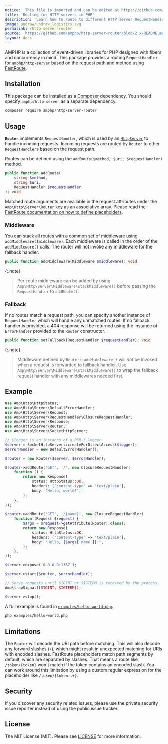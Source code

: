 ```yaml
---
notice: 'This file is imported and can be edited at https://github.com/amphp/http-server-router/blob/2.x/README.md'
title: 'Routing for HTTP servers in PHP'
description: 'Learn how to route to different HTTP server RequestHandler instances based on the request path and method using FastRoute.'
image: undraw/undraw_logistics.svg
permalink: /http-server-router
source: 'https://github.com/amphp/http-server-router/blob/2.x/README.md'
layout: docs
---
```

AMPHP is a collection of event-driven libraries for PHP designed with fibers and concurrency in mind.
This package provides a routing `RequestHandler` for [`amphp/http-server`](https://github.com/amphp/http-server) based on the request path and method using [FastRoute](https://github.com/nikic/FastRoute).

## Installation

This package can be installed as a [Composer](https://getcomposer.org/) dependency.
You should specify `amphp/http-server` as a separate dependency.

```bash
composer require amphp/http-server-router
```

## Usage

**`Router`** implements `RequestHandler`, which is used by an [`HttpServer`](https://github.com/amphp/http-server#creating-an-http-server) to handle incoming requests. Incoming requests are routed by `Router` to other `RequestHandler`s based on the request path.

Routes can be defined using the `addRoute($method, $uri, $requestHandler)` method.

```php
public function addRoute(
    string $method,
    string $uri,
    RequestHandler $requestHandler
): void
```

Matched route arguments are available in the request attributes under the `Amp\Http\Server\Router` key as an associative array.
Please read the [FastRoute documentation on how to define placeholders](https://github.com/nikic/FastRoute#defining-routes).

### Middleware

You can stack all routes with a common set of middleware using `addMiddleware($middleware)`.
Each middleware is called in the order of the `addMiddleware()` calls.
The router will not invoke any middleware for the fallback handler.

```php
public function addMiddleware(Middleware $middleware): void
```

{:.note}
> Per-route middleware can be added by using `Amp\Http\Server\Middleware\stackMiddleware()` before passing the `RequestHandler` to `addRoute()`.

### Fallback

If no routes match a request path, you can specify another instance of `RequestHandler` which will handle any unmatched routes. If no fallback handler is provided, a 404 response will be returned using the instance of `ErrorHandler` provided to the `Router` constructor.

```php
public function setFallback(RequestHandler $requestHandler): void
```

{:.note}
> Middleware defined by `Router::addMiddleware()` will _not_ be invoked when a request is forwarded to fallback handler. Use `Amp\Http\Server\Middleware\stackMiddleware()` to wrap the fallback request handler with any middlewares needed first.

## Example

```php
use Amp\Http\HttpStatus;
use Amp\Http\Server\DefaultErrorHandler;
use Amp\Http\Server\Request;
use Amp\Http\Server\RequestHandler\ClosureRequestHandler;
use Amp\Http\Server\Response;
use Amp\Http\Server\Router;
use Amp\Http\Server\SocketHttpServer;

// $logger is an instance of a PSR-3 logger.
$server = SocketHttpServer::createForDirectAccess($logger);
$errorHandler = new DefaultErrorHandler();

$router = new Router($server, $errorHandler);

$router->addRoute('GET', '/', new ClosureRequestHandler(
    function () {
        return new Response(
            status: HttpStatus::OK,
            headers: ['content-type' => 'text/plain'],
            body: 'Hello, world!',
        );
    },
));

$router->addRoute('GET', '/{name}', new ClosureRequestHandler(
    function (Request $request) {
        $args = $request->getAttribute(Router::class);
        return new Response(
            status: HttpStatus::OK,
            headers: ['content-type' => 'text/plain'],
            body: "Hello, {$args['name']}!",
        );
    },
));

$server->expose('0.0.0.0:1337');

$server->start($router, $errorHandler);

// Serve requests until SIGINT or SIGTERM is received by the process.
Amp\trapSignal([SIGINT, SIGTERM]);

$server->stop();
```

A full example is found in [`examples/hello-world.php`](https://github.com/amphp/http-server-router/blob/2.x/examples/hello-world.php).

```bash
php examples/hello-world.php
```

## Limitations

The `Router` will decode the URI path before matching.
This will also decode any forward slashes (`/`), which might result in unexpected matching for URIs with encoded slashes.
FastRoute placeholders match path segments by default, which are separated by slashes.
That means a route like `/token/{token}` won't match if the token contains an encoded slash.
You can work around this limitation by using a custom regular expression for the placeholder like `/token/{token:.+}`.

## Security

If you discover any security related issues, please use the private security issue reporter instead of using the public issue tracker.

## License

The MIT License (MIT). Please see [LICENSE](./LICENSE) for more information.
